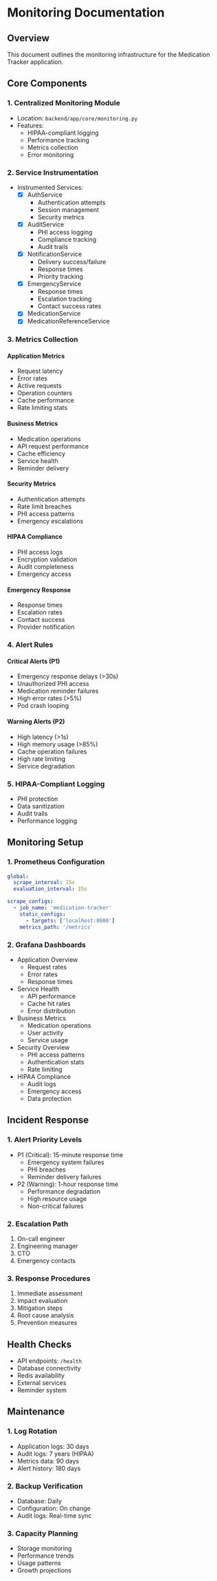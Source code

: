 # Monitoring Documentation

## Overview
This document outlines the monitoring infrastructure for the Medication Tracker application.

## Core Components

### 1. Centralized Monitoring Module
- Location: `backend/app/core/monitoring.py`
- Features:
  - HIPAA-compliant logging
  - Performance tracking
  - Metrics collection
  - Error monitoring

### 2. Service Instrumentation
- Instrumented Services:
  - [x] AuthService
    - Authentication attempts
    - Session management
    - Security metrics
  - [x] AuditService
    - PHI access logging
    - Compliance tracking
    - Audit trails
  - [x] NotificationService
    - Delivery success/failure
    - Response times
    - Priority tracking
  - [x] EmergencyService
    - Response times
    - Escalation tracking
    - Contact success rates
  - [x] MedicationService
  - [x] MedicationReferenceService

### 3. Metrics Collection
#### Application Metrics
- Request latency
- Error rates
- Active requests
- Operation counters
- Cache performance
- Rate limiting stats

#### Business Metrics
- Medication operations
- API request performance
- Cache efficiency
- Service health
- Reminder delivery

#### Security Metrics
- Authentication attempts
- Rate limit breaches
- PHI access patterns
- Emergency escalations

#### HIPAA Compliance
- PHI access logs
- Encryption validation
- Audit completeness
- Emergency access

#### Emergency Response
- Response times
- Escalation rates
- Contact success
- Provider notification

### 4. Alert Rules
#### Critical Alerts (P1)
- Emergency response delays (>30s)
- Unauthorized PHI access
- Medication reminder failures
- High error rates (>5%)
- Pod crash looping

#### Warning Alerts (P2)
- High latency (>1s)
- High memory usage (>85%)
- Cache operation failures
- High rate limiting
- Service degradation

### 5. HIPAA-Compliant Logging
- PHI protection
- Data sanitization
- Audit trails
- Performance logging

## Monitoring Setup

### 1. Prometheus Configuration
```yaml
global:
  scrape_interval: 15s
  evaluation_interval: 15s

scrape_configs:
  - job_name: 'medication-tracker'
    static_configs:
      - targets: ['localhost:8000']
    metrics_path: '/metrics'
```

### 2. Grafana Dashboards
- Application Overview
  - Request rates
  - Error rates
  - Response times
- Service Health
  - API performance
  - Cache hit rates
  - Error distribution
- Business Metrics
  - Medication operations
  - User activity
  - Service usage
- Security Overview
  - PHI access patterns
  - Authentication stats
  - Rate limiting
- HIPAA Compliance
  - Audit logs
  - Emergency access
  - Data protection

## Incident Response
### 1. Alert Priority Levels
- P1 (Critical): 15-minute response time
  - Emergency system failures
  - PHI breaches
  - Reminder delivery failures
- P2 (Warning): 1-hour response time
  - Performance degradation
  - High resource usage
  - Non-critical failures

### 2. Escalation Path
1. On-call engineer
2. Engineering manager
3. CTO
4. Emergency contacts

### 3. Response Procedures
1. Immediate assessment
2. Impact evaluation
3. Mitigation steps
4. Root cause analysis
5. Prevention measures

## Health Checks
- API endpoints: `/health`
- Database connectivity
- Redis availability
- External services
- Reminder system

## Maintenance
### 1. Log Rotation
- Application logs: 30 days
- Audit logs: 7 years (HIPAA)
- Metrics data: 90 days
- Alert history: 180 days

### 2. Backup Verification
- Database: Daily
- Configuration: On change
- Audit logs: Real-time sync

### 3. Capacity Planning
- Storage monitoring
- Performance trends
- Usage patterns
- Growth projections
